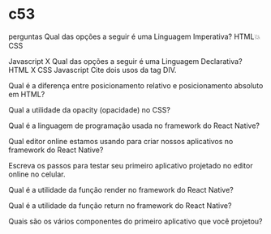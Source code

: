 # c53
perguntas
Qual das opções a seguir é uma Linguagem Imperativa?
HTML💥
CSS


Javascript  X
Qual das opções a seguir é uma Linguagem Declarativa?
HTML  X
CSS 
Javascript
Cite dois usos da tag DIV.

Qual é a diferença entre posicionamento relativo e posicionamento absoluto em
HTML?

Qual a utilidade da opacity (opacidade) no CSS?

Qual é a linguagem de programação usada no framework do React Native?

Qual editor online estamos usando para criar nossos aplicativos no framework do React Native?

Escreva os passos para testar seu primeiro aplicativo projetado no editor online no celular.

Qual é a utilidade da função render no framework do React Native?

Qual é a utilidade da função return no framework do React Native?

Quais são os vários componentes do primeiro aplicativo que você projetou?




